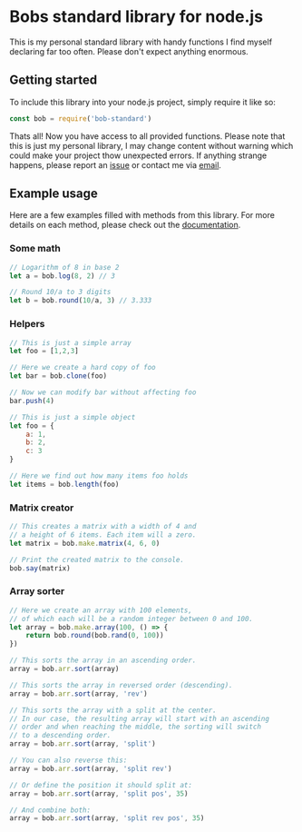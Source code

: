 # Bobs standard library for node.js

This is my personal standard library with handy functions I find myself declaring far too often. Please don't expect anything enormous.

## Getting started

To include this library into your node.js project, simply require it like so:
```js
const bob = require('bob-standard')
```
Thats all! Now you have access to all provided functions. Please note that this is just my personal library, I may change content without warning which could make your project thow unexpected errors. If anything strange happens, please report an [issue](https://github.com/CodingBobby/bob-standard/issues) or contact me via [email](mailto:conatct@codingbobby.xyz).

## Example usage

Here are a few examples filled with methods from this library. For more details on each method, please check out the [documentation]().

### Some math

```js
// Logarithm of 8 in base 2
let a = bob.log(8, 2) // 3
```
```js
// Round 10/a to 3 digits
let b = bob.round(10/a, 3) // 3.333
```

### Helpers

```js
// This is just a simple array
let foo = [1,2,3]

// Here we create a hard copy of foo
let bar = bob.clone(foo)

// Now we can modify bar without affecting foo
bar.push(4)
```
```js
// This is just a simple object
let foo = {
    a: 1,
    b: 2,
    c: 3
}

// Here we find out how many items foo holds
let items = bob.length(foo)
```

### Matrix creator

```js
// This creates a matrix with a width of 4 and
// a height of 6 items. Each item will a zero.
let matrix = bob.make.matrix(4, 6, 0)

// Print the created matrix to the console.
bob.say(matrix)
```

### Array sorter

```js
// Here we create an array with 100 elements,
// of which each will be a random integer between 0 and 100.
let array = bob.make.array(100, () => {
    return bob.round(bob.rand(0, 100))
})

// This sorts the array in an ascending order.
array = bob.arr.sort(array)

// This sorts the array in reversed order (descending).
array = bob.arr.sort(array, 'rev')

// This sorts the array with a split at the center.
// In our case, the resulting array will start with an ascending
// order and when reaching the middle, the sorting will switch
// to a descending order.
array = bob.arr.sort(array, 'split')

// You can also reverse this:
array = bob.arr.sort(array, 'split rev')

// Or define the position it should split at:
array = bob.arr.sort(array, 'split pos', 35)

// And combine both:
array = bob.arr.sort(array, 'split rev pos', 35)
```
